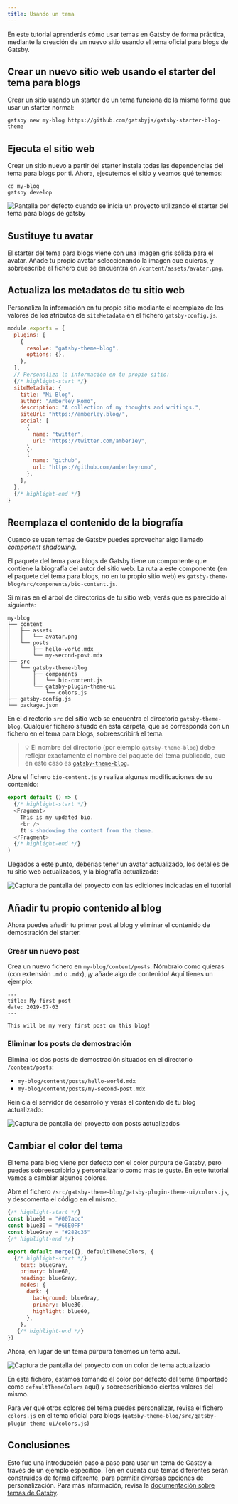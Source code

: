 ```yaml
---
title: Usando un tema
---
```


En este tutorial aprenderás cómo usar temas en Gatsby de forma práctica, mediante la creación de un nuevo sitio usando el tema oficial para blogs de Gatsby.

## Crear un nuevo sitio web usando el starter del tema para blogs

Crear un sitio usando un starter de un tema funciona de la misma forma que usar un starter normal:

```shell
gatsby new my-blog https://github.com/gatsbyjs/gatsby-starter-blog-theme
```

## Ejecuta el sitio web

Crear un sitio nuevo a partir del starter instala todas las dependencias del tema para blogs por ti. Ahora, ejecutemos el sitio y veamos qué tenemos:

```shell
cd my-blog
gatsby develop
```

![Pantalla por defecto cuando se inicia un proyecto utilizando el starter del tema para blogs de gatsby](./images/starter-blog-theme-default.png)

## Sustituye tu avatar

El starter del tema para blogs viene con una imagen gris sólida para el avatar. Añade tu propio avatar seleccionando la imagen que quieras, y sobreescribe el fichero que se encuentra en `/content/assets/avatar.png`.

## Actualiza los metadatos de tu sitio web
Personaliza la información en tu propio sitio mediante el reemplazo de los valores de los atributos de `siteMetadata` en el fichero `gatsby-config.js`.

```javascript:title=gatsby-config.js
module.exports = {
  plugins: [
    {
      resolve: "gatsby-theme-blog",
      options: {},
    },
  ],
  // Personaliza la información en tu propio sitio:
  {/* highlight-start */}
  siteMetadata: {
    title: "Mi Blog",
    author: "Amberley Romo",
    description: "A collection of my thoughts and writings.",
    siteUrl: "https://amberley.blog/",
    social: [
      {
        name: "twitter",
        url: "https://twitter.com/amber1ey",
      },
      {
        name: "github",
        url: "https://github.com/amberleyromo",
      },
    ],
  },
  {/* highlight-end */}
}
```

## Reemplaza el contenido de la biografía

Cuando se usan temas de Gatsby puedes aprovechar algo llamado _component shadowing_.

El paquete del tema para blogs de Gatsby tiene un componente que contiene la biografía del autor del sitio web. La ruta a este componente (en el paquete del tema para blogs, no en tu propio sitio web) es `gatsby-theme-blog/src/components/bio-content.js`.

Si miras en el árbol de directorios de tu sitio web, verás que es parecido al siguiente:

```
my-blog
├── content
│   ├── assets
│   │   └── avatar.png
│   └── posts
│       ├── hello-world.mdx
│       └── my-second-post.mdx
├── src
│   └── gatsby-theme-blog
│       ├── components
│       │   └── bio-content.js
│       └── gatsby-plugin-theme-ui
│           └── colors.js
├── gatsby-config.js
└── package.json
```

En el directorio `src` del sitio web se encuentra el directorio `gatsby-theme-blog`. Cualquier fichero situado en esta carpeta, que se corresponda con un fichero en el tema para blogs, sobreescribirá el tema.

> 💡 El nombre del directorio (por ejemplo `gatsby-theme-blog`) debe reflejar exactamente el nombre del paquete del tema publicado, que en este caso es [`gatsby-theme-blog`](https://www.npmjs.com/package/gatsby-theme-blog).

Abre el fichero `bio-content.js` y realiza algunas modificaciones de su contenido:

```jsx:title=bio-content.js
export default () => (
  {/* highlight-start */}
  <Fragment>
    This is my updated bio.
    <br />
    It's shadowing the content from the theme.
  </Fragment>
  {/* highlight-end */}
)
```

Llegados a este punto, deberías tener un avatar actualizado, los detalles de tu sitio web actualizados, y la biografía actualizada:

![Captura de pantalla del proyecto con las ediciones indicadas en el tutorial](./images/starter-blog-theme-edited.png)

## Añadir tu propio contenido al blog

Ahora puedes añadir tu primer post al blog y eliminar el contenido de demostración del starter.

### Crear un nuevo post

Crea un nuevo fichero en `my-blog/content/posts`. Nómbralo como quieras (con extensión `.md` o `.mdx`), ¡y añade algo de contenido! Aquí tienes un ejemplo:

```mdx:title=my-blog/content/posts/my-first-post.mdx
---
title: My first post
date: 2019-07-03
---

This will be my very first post on this blog!
```

### Eliminar los posts de demostración

Elimina los dos posts de demostración situados en el directorio `/content/posts`:

- `my-blog/content/posts/hello-world.mdx`
- `my-blog/content/posts/my-second-post.mdx`

Reinicia el servidor de desarrollo y verás el contenido de tu blog actualizado:

![Captura de pantalla del proyecto con posts actualizados](./images/starter-blog-theme-updated-content.png)

## Cambiar el color del tema

El tema para blog viene por defecto con el color púrpura de Gatsby, pero puedes sobreescribirlo y personalizarlo como más te guste. En este tutorial vamos a cambiar algunos colores.

Abre el fichero `/src/gatsby-theme-blog/gatsby-plugin-theme-ui/colors.js`, y descomenta el código en el mismo.

```javascript:title=colors.js
{/* highlight-start */}
const blue60 = "#007acc"
const blue30 = "#66E0FF"
const blueGray = "#282c35"
{/* highlight-end */}

export default merge({}, defaultThemeColors, {
  {/* highlight-start */}
    text: blueGray,
    primary: blue60,
    heading: blueGray,
    modes: {
      dark: {
        background: blueGray,
        primary: blue30,
        highlight: blue60,
      },
    },
   {/* highlight-end */}
})
```

Ahora, en lugar de un tema púrpura tenemos un tema azul.

![Captura de pantalla del proyecto con un color de tema actualizado](./images/starter-blog-theme-updated-colors.png)

En este fichero, estamos tomando el color por defecto del tema (importado como `defaultThemeColors` aquí) y sobreescribiendo ciertos valores del mismo.

Para ver qué otros colores del tema puedes personalizar, revisa el fichero `colors.js` en el tema oficial para blogs (`gatsby-theme-blog/src/gatsby-plugin-theme-ui/colors.js`)

## Conclusiones

Esto fue una introducción paso a paso para usar un tema de Gastby a través de un ejemplo específico. Ten en cuenta que temas diferentes serán construidos de forma diferente, para permitir diversas opciones de personalización. Para más información, revisa la [documentación sobre temas de Gatsby](/docs/themes/).